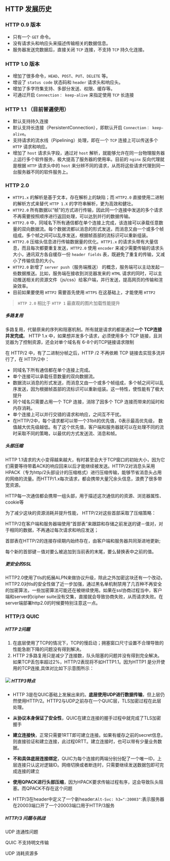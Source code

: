 ## HTTP 发展历史

### HTTP 0.9 版本

- 只有一个 `GET` 命令。
- 没有请求头和响应头来描述传输相关的数据信息。
- 服务器发送完数据后，直接关闭 `TCP` 连接，不支持 `TCP` 持久化连接。

### HTTP 1.0 版本

- 增加了很多命令，`HEAD`、`POST`、`PUT`、`DELETE` 等。
- 增设了 `status code` 状态码和 `header` 请求头和响应头。
- 增加了多字符集支持、多部分发送、权限、缓存等。
- 可通过开启 `Connection： keep-alive` 来指定使用 `TCP` 长连接

### HTTP 1.1 （目前普遍使用）

- 默认支持持久连接
- 默认支持长连接（PersistentConnection），即默认开启 `Connection： keep-alive`。
- 支持请求的流水线（Pipelining）处理，即在一个 `TCP` 连接上可以传送多个 `HTTP` 请求和响应。
- 增加了 `host` 请求头字段，通过对 `host` 解析，就能够允许在同一台物理服务器上运行多个软件服务，极大提高了服务器的使用率。目前的 `nginx` 反向代理就是根据 `HTTP` 请求头中的 `host` 来分辨不同的请求，从而将这些请求代理到同一台服务器不同的软件服务上。

### HTTP 2.0

- `HTTP1.x` 的解析是基于文本，存在解析上的缺陷；而 `HTTP2.0` 直接使用二进制的解析方式来替代 `HTTP 1.X` 的字符串解析，更为高效和健壮。
- `HTTP2.0` 所有数据以“帧”的方式进行传输，因此同一个连接中发送的多个请求不再需要按照顺序进行返回处理，可以达到并行的数据传输。
- `HTTP2.0` 中，同域名下所有通信都在单个连接上完成，该连接可以承载任意数量的双向数据流。每个数据流都以消息的形式发送，而消息又由一个或多个帧组成。多个帧之间可以乱序发送，根据帧首部的流标识可以重新组装。
- `HTTP2.0` 压缩头信息进行传输数据量的优化。`HTTP1.x` 的请求头带有大量信息，而且每次都要重复发送，`HTTP2.0` 使用 `encoder` 来减少需要传输的请求头大小，通讯双方各自缓存一份 `header fields` 表，既避免了重复的传输，又减小了传输信息的大小。
- `HTTP2.0` 新增了 `server push`（服务端推送） 的概念，服务端可以主动发起一些数据推送。比如，服务端在接收到浏览器发来的 `HTML` 请求的同时，可以主动推送相关的资源文件（js/css）给客户端，并行发送，提高网页的传输和渲染效率。
- 目前如果要使用 `HTTP2` 需要首先使用 `HTTPS` 在这基础上，才能使用 `HTTP2`

> `HTTP 2.0` 相比于 `HTTP 1` 最直观的图片加载性能提升



##### 多路复用

多路复用，代替原来的序列和阻塞机制。所有就是请求的都是通过**一个 TCP连接并发完成**。 HTTP 1.x 中，如果想并发多个请求，必须使用多个 TCP 链接，且浏览器为了控制资源，还会对单个域名有 6-8个的TCP链接请求限制

在 HTTP/2 中，有了二进制分帧之后，HTTP /2 不再依赖 TCP 链接去实现多流并行了，在 HTTP/2中：

- 同域名下所有通信都在单个连接上完成。
- 单个连接可以承载任意数量的双向数据流。
- 数据流以消息的形式发送，而消息又由一个或多个帧组成，多个帧之间可以乱序发送，因为根据帧首部的流标识可以重新组装。这一特性，使性能有了极大提升
- 同个域名只需要占用一个 TCP 连接，消除了因多个 TCP 连接而带来的延时和内存消耗。
- 单个连接上可以并行交错的请求和响应，之间互不干扰。
- 在HTTP/2中，每个请求都可以带一个31bit的优先值，0表示最高优先级， 数值越大优先级越低。有了这个优先值，客户端和服务器就可以在处理不同的流时采取不同的策略，以最优的方式发送流、消息和帧。




##### 头部压缩

HTTP 1.1请求的大小变得越来越大，有时甚至会大于TCP窗口的初始大小，因为它们需要等待带着ACK的响应回来以后才能继续被发送。HTTP/2对消息头采用HPACK（专为http/2头部设计的压缩格式）进行压缩传输，能够节省消息头占用的网络的流量。而HTTP/1.x每次请求，都会携带大量冗余头信息，浪费了很多带宽资源。

HTTP每一次通信都会携带一组头部，用于描述这次通信的的资源、浏览器属性、cookie等

为了减少这块的资源消耗并提升性能， HTTP/2对这些首部采取了压缩策略：

HTTP/2在客户端和服务器端使用“首部表”来跟踪和存储之前发送的键－值对，对于相同的数据，不再通过每次请求和响应发送；

首部表在HTTP/2的连接存续期内始终存在，由客户端和服务器共同渐进地更新;

每个新的首部键－值对要么被追加到当前表的末尾，要么替换表中之前的值。



##### 更安全的SSL

HTTP2.0使用了tls的拓展ALPN来做协议升级，除此之外加密这块还有一个改动，HTTP2.0对tls的安全性做了近一步加强，通过黑名单机制禁用了几百种不再安全的加密算法，一些加密算法可能还在被继续使用。如果在ssl协商过程当中，客户端和server的cipher suite没有交集，直接就会导致协商失败，从而请求失败。在server端部署http2.0的时候要特别注意这一点。



### HTTP/3 QUIC

##### HTTP 2问题

1. 在底层使用了TCP的情况下，TCP的慢启动；拥塞窗口尺寸设置不合理导致的性能急剧下降的问题没有得到解决。
2. HTTP 2多路复用只是减少了连接数，队头阻塞的问题并没有得到完全解决。如果TCP丢包率超过2%，HTTP/2表现将不如HTTP1.1。因为HTTP1 是分开使用的TCP连接,具体对比如下示意图所示：

#####  ![](https://upload-images.jianshu.io/upload_images/6301972-9482e8b53c342058.png?imageMogr2/auto-orient/strip|imageView2/2/w/1200/format/webp) HTTP3特点

- HTTP 3是在QUIC基础上发展出来的。**底层使用UDP进行数据传输**，但上层仍然使用HTTP/2。HTTP2与UDP之前存在一个QUIC层，TLS加密过程在此层处理。

- **从协议本身保证了安全性**，QUIC在建立连接的握手过程中就完成了TLS加密握手

- **建立连接快**，正常只需要1RTT即可建立连接。如果有缓存之前的secret信息，则直接验证和建立连接，此过程0RTT。建立连接时，也可以带有少量业务数据。

- **不和具体底层连接绑定**，QUIC为每个连接的两端分别分配了一个唯一ID，上层连接只认这对逻辑ID。网络切换或者断连时，只需要继续发送数据包即可完成连接的建立

- **使用QPACK进行头部压缩**，因为HPACK要求传输过程有序，这会导致队头阻塞。而QPACK不存在这个问题

- HTTP/3在header中定义了一个新header:`Alt-Svc: h3=":20003"`:表示服务器在20003端口开了一个20003端口用于HTTP/3服务

  

##### **HTTP/3 问题与挑战**

UDP 连通性问题

QUIC 不支持明文传输

UDP 消耗资源多

